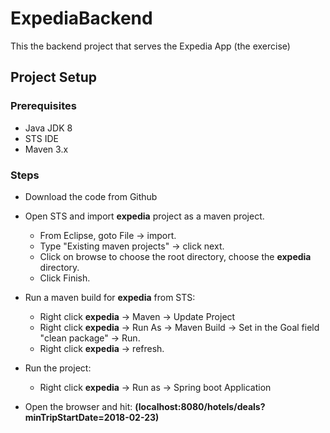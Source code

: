 # ExpediaBackend

This the backend project that serves the Expedia App (the exercise)

## Project Setup
### Prerequisites
* Java JDK 8
* STS IDE
* Maven 3.x

### Steps
 - Download the code from Github
 - Open STS and import **expedia** project as a maven project.
	 - From Eclipse, goto File -> import.
	 - Type "Existing maven projects" -> click next.
	 - Click on browse to choose the root directory, choose the **expedia** directory.
	 - Click Finish.
 - Run a maven build for **expedia** from STS:
 	 - Right click **expedia** -> Maven -> Update Project
	 - Right click **expedia** -> Run  As -> Maven Build -> Set in the Goal field "clean package" -> Run.
	 - Right click **expedia** -> refresh.
 - Run the project:
	 - Right click **expedia** -> Run as -> Spring boot Application 
	 
 - Open the browser and hit: **(localhost:8080/hotels/deals?minTripStartDate=2018-02-23)**


